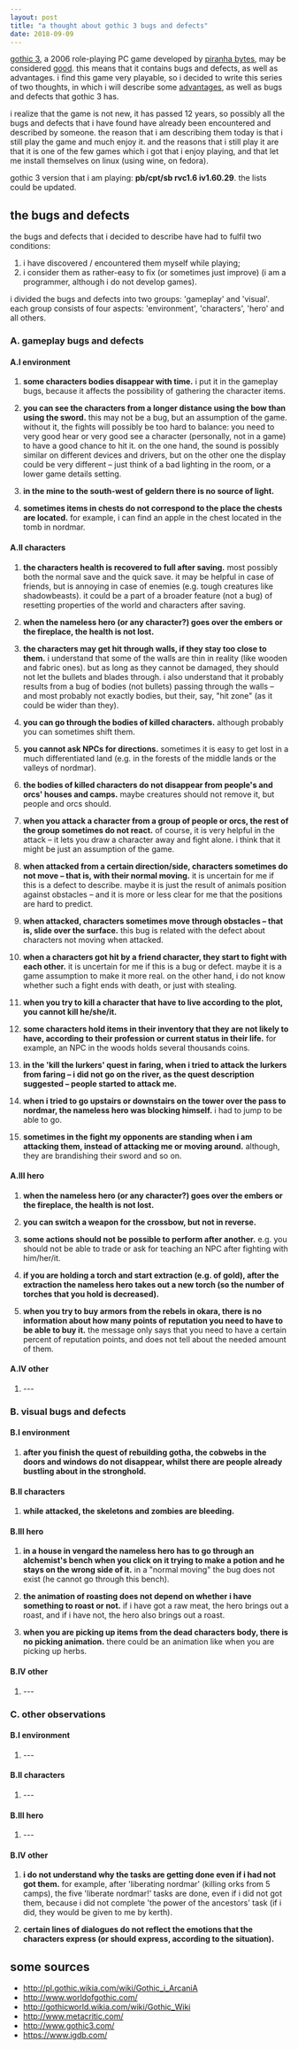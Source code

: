 ```yaml
---
layout: post
title: "a thought about gothic 3 bugs and defects"
date: 2018-09-09
---
```


[gothic 3](http://www.gothic3.com/), a 2006 role-playing PC game developed by [piranha bytes](https://www.igdb.com/companies/piranha-bytes), may be considered [good](http://www.metacritic.com/game/pc/gothic-3). this means that it contains bugs and defects, as well as advantages. i find this game very playable, so i decided to write this series of two thoughts, in which i will describe some [advantages](), as well as bugs and defects that gothic 3 has.

i realize that the game is not new, it has passed 12 years, so possibly all the bugs and defects that i have found have already been encountered and described by someone. the reason that i am describing them today is that i still play the game and much enjoy it. and the reasons that i still play it are that it is one of the few games which i got that i enjoy playing, and that let me install themselves on linux (using wine, on fedora).

gothic 3 version that i am playing: **pb/cpt/sb rvc1.6 iv1.60.29**. the lists could be updated.

## the bugs and defects

the bugs and defects that i decided to describe have had to fulfil two conditions:
1. i have discovered / encountered them myself while playing;
2. i consider them as rather-easy to fix (or sometimes just improve) (i am a programmer, although i do not develop games).

i divided the bugs and defects into two groups: 'gameplay' and 'visual'. each group consists of four aspects: 'environment', 'characters', 'hero' and all others.

### A. gameplay bugs and defects

#### A.I environment

1. **some characters bodies disappear with time.** i put it in the gameplay bugs, because it affects the possibility of gathering the character items.

2. **you can see the characters from a longer distance using the bow than using the sword.** this may not be a bug, but an assumption of the game. without it, the fights will possibly be too hard to balance: you need to very good hear or very good see a character (personally, not in a game) to have a good chance to hit it. on the one hand, the sound is possibly similar on different devices and drivers, but on the other one the display could be very different – just think of a bad lighting in the room, or a lower game details setting.

3. **in the mine to the south-west of geldern there is no source of light.**

4. **sometimes items in chests do not correspond to the place the chests are located.** for example, i can find an apple in the chest located in the tomb in nordmar.

#### A.II characters

1. **the characters health is recovered to full after saving.** most possibly both the normal save and the quick save. it may be helpful in case of friends, but is annoying in case of enemies (e.g. tough creatures like shadowbeasts). it could be a part of a broader feature (not a bug) of resetting properties of the world and characters after saving.

2. **when the nameless hero (or any character?) goes over the embers or the fireplace, the health is not lost.**

3. **the characters may get hit through walls, if they stay too close to them.** i understand that some of the walls are thin in reality (like wooden and fabric ones). but as long as they cannot be damaged, they should not let the bullets and blades through. i also understand that it probably results from a bug of bodies (not bullets) passing through the walls – and most probably not exactly bodies, but their, say, "hit zone" (as it could be wider than they).

4. **you can go through the bodies of killed characters.** although probably you can sometimes shift them.

5. **you cannot ask NPCs for directions.** sometimes it is easy to get lost in a much differentiated land (e.g. in the forests of the middle lands or the valleys of nordmar).

6. **the bodies of killed characters do not disappear from people's and orcs' houses and camps.** maybe creatures should not remove it, but people and orcs should.

7. **when you attack a character from a group of people or orcs, the rest of the group sometimes do not react.** of course, it is very helpful in the attack – it lets you draw a character away and fight alone. i think that it might be just an assumption of the game.

8. **when attacked from a certain direction/side, characters sometimes do not move – that is, with their normal moving.** it is uncertain for me if this is a defect to describe. maybe it is just the result of animals position against obstacles – and it is more or less clear for me that the positions are hard to predict.

9. **when attacked, characters sometimes move through obstacles – that is, slide over the surface.** this bug is related with the defect about characters not moving when attacked.

10. **when a characters got hit by a friend character, they start to fight with each other.** it is uncertain for me if this is a bug or defect. maybe it is a game assumption to make it more real. on the other hand, i do not know whether such a fight ends with death, or just with stealing.

11. **when you try to kill a character that have to live according to the plot, you cannot kill he/she/it.**

12. **some characters hold items in their inventory that they are not likely to have, according to their profession or current status in their life.** for example, an NPC in the woods holds several thousands coins.

13. **in the 'kill the lurkers' quest in faring, when i tried to attack the lurkers from faring – i did not go on the river, as the quest description suggested – people started to attack me.**

14. **when i tried to go upstairs or downstairs on the tower over the pass to nordmar, the nameless hero was blocking himself.** i had to jump to be able to go.

15. **sometimes in the fight my opponents are standing when i am attacking them, instead of attacking me or moving around.** although, they are brandishing their sword and so on.

#### A.III hero

1. **when the nameless hero (or any character?) goes over the embers or the fireplace, the health is not lost.**

2. **you can switch a weapon for the crossbow, but not in reverse.**

3. **some actions should not be possible to perform after another.** e.g. you should not be able to trade or ask for teaching an NPC after fighting with him/her/it.

4. **if you are holding a torch and start extraction (e.g. of gold), after the extraction the nameless hero takes out a new torch (so the number of torches that you hold is decreased).**

5. **when you try to buy armors from the rebels in okara, there is no information about how many points of reputation you need to have to be able to buy it.** the message only says that you need to have a certain percent of reputation points, and does not tell about the needed amount of them.

#### A.IV other

1. \-\-\-

### B. visual bugs and defects

#### B.I environment

1. **after you finish the quest of rebuilding gotha, the cobwebs in the doors and windows do not disappear, whilst there are people already bustling about in the stronghold.**

#### B.II characters

1. **while attacked, the skeletons and zombies are bleeding.**

#### B.III hero

1. **in a house in vengard the nameless hero has to go through an alchemist's bench when you click on it trying to make a potion and he stays on the wrong side of it.** in a "normal moving" the bug does not exist (he cannot go through this bench).

2. **the animation of roasting does not depend on whether i have something to roast or not.** if i have got a raw meat, the hero brings out a roast, and if i have not, the hero also brings out a roast.

3. **when you are picking up items from the dead characters body, there is no picking animation.** there could be an animation like when you are picking up herbs.

#### B.IV other

1. \-\-\-

### C. other observations

#### B.I environment

1. \-\-\-

#### B.II characters

1. \-\-\-

#### B.III hero

1. \-\-\-

#### B.IV other

1. **i do not understand why the tasks are getting done even if i had not got them.** for example, after 'liberating nordmar' (killing orks from 5 camps), the five 'liberate nordmar!' tasks are done, even if i did not got them, because i did not complete 'the power of the ancestors' task (if i did, they would be given to me by kerth).

2. **certain lines of dialogues do not reflect the emotions that the characters express (or should express, according to the situation).**

## some sources

- http://pl.gothic.wikia.com/wiki/Gothic_i_ArcaniA
- http://www.worldofgothic.com/
- http://gothicworld.wikia.com/wiki/Gothic_Wiki
- http://www.metacritic.com/
- http://www.gothic3.com/
- https://www.igdb.com/